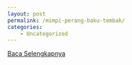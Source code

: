 ```yaml
---
layout: post
permalink: /mimpi-perang-baku-tembak/
categories:
    - Uncategorized
---
```


[Baca Selengkapnya](/01)